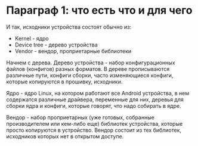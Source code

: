 # Параграф 1: что есть что и для чего

И так, исходники устройства состоят обычно из:

- Kernel - ядро
- Device tree - дерево устройства
- Vendor - вендор, проприетарные библиотеки

Начнем с дерева. Дерево устройства - набор конфигурационных файлов (конфигов) разных форматов. В дереве прописываются различные пути, конфиги сборки, часто изменяющиеся конфиги, которые копируются в прошивку, исходники.

Ядро - ядро Linux, на котором работают все Android устройства, в нем содержатся различные драйвера, переменные для них, деревья для сборки ядра и конфиги, которые говорят, что надо собирать в ядре.

Вендор - набор проприетарных (уже готовых, собранные производителем или кем-либо еще) библиотек устройства, которые просто копируются в устройство. Вендор состоит из тех библиотек, исходников которых нет в открытом доступе.